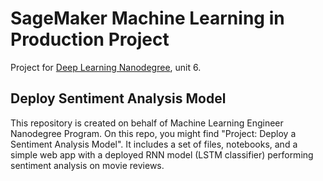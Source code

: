 # SageMaker Machine Learning in Production Project
Project for [Deep Learning Nanodegree](https://www.udacity.com/course/deep-learning-nanodegree--nd101), unit 6.

## Deploy Sentiment Analysis Model

This repository is created on behalf of Machine Learning Engineer Nanodegree Program. 
On this repo, you might find "Project: Deploy a Sentiment Analysis Model". 
It includes a set of files, notebooks, and a simple web app with a deployed RNN model (LSTM classifier) performing sentiment analysis on movie reviews.
